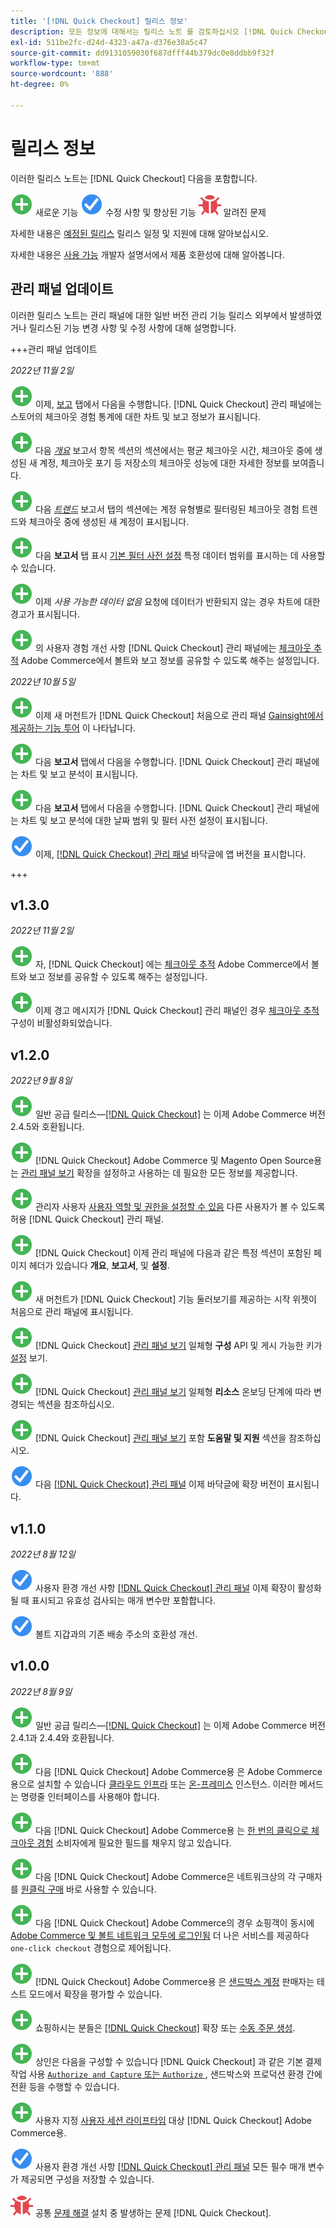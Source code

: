 ```yaml
---
title: '[!DNL Quick Checkout] 릴리스 정보'
description: 모든 정보에 대해서는 릴리스 노트 를 검토하십시오 [!DNL Quick Checkout] 릴리스.
exl-id: 511be2fc-d24d-4323-a47a-d376e38a5c47
source-git-commit: dd9131059030f687dfff44b379dc0e8ddbb9f32f
workflow-type: tm+mt
source-wordcount: '888'
ht-degree: 0%

---
```


# 릴리스 정보

이러한 릴리스 노트는 [!DNL Quick Checkout] 다음을 포함합니다.

![새로 만들기](../assets/new.svg) 새로운 기능
![해결된 문제](../assets/fix.svg) 수정 사항 및 향상된 기능
![알려진 문제](../assets/bug.svg) 알려진 문제

자세한 내용은 [예정된 릴리스](https://devdocs.magento.com/release/) 릴리스 일정 및 지원에 대해 알아보십시오.

자세한 내용은 [사용 가능](https://devdocs.magento.com/release/availability.html) 개발자 설명서에서 제품 호환성에 대해 알아봅니다.

## 관리 패널 업데이트

이러한 릴리스 노트는 관리 패널에 대한 일반 버전 관리 기능 릴리스 외부에서 발생하였거나 릴리스된 기능 변경 사항 및 수정 사항에 대해 설명합니다.

+++관리 패널 업데이트

_2022년 11월 2일_

![새로 만들기](../assets/new.svg)<!-- Issue BOLT-293 --> 이제, [보고](https://experienceleague.adobe.com/docs/commerce-merchant-services/quick-checkout/getting-started/quick-checkout-reporting/reports.html) 탭에서 다음을 수행합니다. [!DNL Quick Checkout] 관리 패널에는 스토어의 체크아웃 경험 통계에 대한 차트 및 보고 정보가 표시됩니다.

![새로 만들기](../assets/new.svg)<!-- Issue BOLT-422 --> 다음 [_개요_](https://experienceleague.adobe.com/docs/commerce-merchant-services/quick-checkout/getting-started/quick-checkout-reporting/reports.html#reports-overview) 보고서 항목 섹션의 섹션에서는 평균 체크아웃 시간, 체크아웃 중에 생성된 새 계정, 체크아웃 포기 등 저장소의 체크아웃 성능에 대한 자세한 정보를 보여줍니다.

![새로 만들기](../assets/new.svg)<!-- Issue BOLT-423 --> 다음 [_트렌드_](https://experienceleague.adobe.com/docs/commerce-merchant-services/quick-checkout/getting-started/quick-checkout-reporting/reports.html#reports-trends) 보고서 탭의 섹션에는 계정 유형별로 필터링된 체크아웃 경험 트렌드와 체크아웃 중에 생성된 새 계정이 표시됩니다.

![새로 만들기](../assets/new.svg)<!-- Issue BOLT-439 --> 다음 **보고서** 탭 표시 [기본 필터 사전 설정](https://experienceleague.adobe.com/docs/commerce-merchant-services/quick-checkout/getting-started/quick-checkout-reporting/reports.html#filter-data) 특정 데이터 범위를 표시하는 데 사용할 수 있습니다.

![새로 만들기](../assets/new.svg)<!-- Issue BOLT-433 --> 이제 _사용 가능한 데이터 없음_ 요청에 데이터가 반환되지 않는 경우 차트에 대한 경고가 표시됩니다.

![새로 만들기](../assets/new.svg)<!-- Issue BOLT-473 --> 의 사용자 경험 개선 사항 [!DNL Quick Checkout] 관리 패널에는 [체크아웃 추적](https://experienceleague.adobe.com/docs/commerce-merchant-services/quick-checkout/getting-started/settings-quick-checkout.html#service-settings) Adobe Commerce에서 볼트와 보고 정보를 공유할 수 있도록 해주는 설정입니다.

_2022년 10월 5일_

![새로 만들기](../assets/new.svg)<!-- Issue BOLT-379 --> 이제 새 머천트가 [!DNL Quick Checkout] 처음으로 관리 패널 [Gainsight에서 제공하는 기능 투어](https://experienceleague.adobe.com/docs/commerce-merchant-services/quick-checkout/getting-started/onboarding.html) 이 나타납니다.

![새로 만들기](../assets/new.svg)<!-- Issue BOLT-377 --> 다음 **보고서** 탭에서 다음을 수행합니다. [!DNL Quick Checkout] 관리 패널에는 차트 및 보고 분석이 표시됩니다.

![새로 만들기](../assets/new.svg)<!-- Issue BOLT-377 --> 다음 **보고서** 탭에서 다음을 수행합니다. [!DNL Quick Checkout] 관리 패널에는 차트 및 보고 분석에 대한 날짜 범위 및 필터 사전 설정이 표시됩니다.

![해결된 문제](../assets/fix.svg)<!-- Issue BOLT-369 --> 이제, [[!DNL Quick Checkout] 관리 패널](https://experienceleague.adobe.com/docs/commerce-merchant-services/quick-checkout/getting-started/onboarding.html#enable-extension) 바닥글에 앱 버전을 표시합니다.

+++

## v1.3.0

_2022년 11월 2일_

![새로 만들기](../assets/new.svg)<!-- Issue BOLT-293 --> 자, [!DNL Quick Checkout] 에는 [체크아웃 추적](https://experienceleague.adobe.com/docs/commerce-merchant-services/quick-checkout/getting-started/settings-quick-checkout.html#service-settings) Adobe Commerce에서 볼트와 보고 정보를 공유할 수 있도록 해주는 설정입니다.

![새로 만들기](../assets/new.svg)<!-- Issue BOLT-461 --> 이제 경고 메시지가 [!DNL Quick Checkout] 관리 패널인 경우 [체크아웃 추적](https://experienceleague.adobe.com/docs/commerce-merchant-services/quick-checkout/getting-started/quick-checkout-reporting/reports.html) 구성이 비활성화되었습니다.

## v1.2.0

_2022년 9월 8일_

![새로 만들기](../assets/new.svg)<!-- Issue BOLT-341 --> 일반 공급 릴리스—[[!DNL Quick Checkout]](https://marketplace.magento.com/magento-quick-checkout.html) 는 이제 Adobe Commerce 버전 2.4.5와 호환됩니다.

![새로 만들기](../assets/new.svg)<!-- Issue BOLT-328 --> [!DNL Quick Checkout] Adobe Commerce 및 Magento Open Source용 는 [관리 패널 보기](https://experienceleague.adobe.com/docs/commerce-merchant-services/quick-checkout/getting-started/quick-checkout-admin-panel/admin-panel.html) 확장을 설정하고 사용하는 데 필요한 모든 정보를 제공합니다.

![새로 만들기](../assets/new.svg)<!-- Issue BOLT-364 --> 관리자 사용자 [사용자 역할 및 권한을 설정할 수 있음](https://experienceleague.adobe.com/docs/commerce-merchant-services/quick-checkout/getting-started/quick-checkout-admin-panel/user-roles-setup.html) 다른 사용자가 볼 수 있도록 허용 [!DNL Quick Checkout] 관리 패널.

![새로 만들기](../assets/new.svg)<!-- Issue BOLT-377 --> [!DNL Quick Checkout] 이제 관리 패널에 다음과 같은 특정 섹션이 포함된 페이지 헤더가 있습니다 **개요**, **보고서**, 및 **설정**.

![새로 만들기](../assets/new.svg)<!-- Issue BOLT-379 --> 새 머천트가 [!DNL Quick Checkout] 기능 둘러보기를 제공하는 시작 위젯이 처음으로 관리 패널에 표시됩니다.

![새로 만들기](../assets/new.svg)<!-- Issue BOLT-378 --> [!DNL Quick Checkout] [관리 패널 보기](https://experienceleague.adobe.com/docs/commerce-merchant-services/quick-checkout/getting-started/quick-checkout-admin-panel/admin-panel.html) 일체형 **구성** API 및 게시 가능한 키가 [설정](https://experienceleague.adobe.com/docs/commerce-merchant-services/quick-checkout/getting-started/onboarding.html#enable-extension) 보기.

![새로 만들기](../assets/new.svg)<!-- Issue BOLT-380 --> [!DNL Quick Checkout] [관리 패널 보기](https://experienceleague.adobe.com/docs/commerce-merchant-services/quick-checkout/getting-started/quick-checkout-admin-panel/admin-panel.html) 일체형 **리소스** 온보딩 단계에 따라 변경되는 섹션을 참조하십시오.

![새로 만들기](../assets/new.svg)<!-- Issue BOLT-381 --> [!DNL Quick Checkout] [관리 패널 보기](https://experienceleague.adobe.com/docs/commerce-merchant-services/quick-checkout/getting-started/quick-checkout-admin-panel/admin-panel.html) 포함 **도움말 및 지원** 섹션을 참조하십시오.

![해결된 문제](../assets/fix.svg)<!-- Issue BOLT-369 --> 다음 [[!DNL Quick Checkout] 관리 패널](https://experienceleague.adobe.com/docs/commerce-merchant-services/quick-checkout/getting-started/onboarding.html#enable-extension) 이제 바닥글에 확장 버전이 표시됩니다.

## v1.1.0

_2022년 8월 12일_

![해결된 문제](../assets/fix.svg)<!-- Issue BOLT-375 --> 사용자 환경 개선 사항 [[!DNL Quick Checkout] 관리 패널](https://experienceleague.adobe.com/docs/commerce-merchant-services/quick-checkout/getting-started/onboarding.html#enable-extension) 이제 확장이 활성화될 때 표시되고 유효성 검사되는 매개 변수만 포함합니다.

![해결된 문제](../assets/fix.svg)<!-- Issue BOLT-349 --> 볼트 지갑과의 기존 배송 주소의 호환성 개선.

## v1.0.0

_2022년 8월 9일_

![새로 만들기](../assets/new.svg)<!-- Issue BOLT-341 --> 일반 공급 릴리스—[[!DNL Quick Checkout]](https://marketplace.magento.com/magento-quick-checkout.html) 는 이제 Adobe Commerce 버전 2.4.1과 2.4.4와 호환됩니다.

![새로 만들기](../assets/new.svg)<!-- Issue BOLT-340 --> 다음 [!DNL Quick Checkout] Adobe Commerce용 은 Adobe Commerce용으로 설치할 수 있습니다 [클라우드 인프라](install.md#adobe-commerce-on-cloud-infrastructure) 또는 [온-프레미스](install.md#on-premises) 인스턴스. 이러한 메서드는 명령줄 인터페이스를 사용해야 합니다.

![새로 만들기](../assets/new.svg)<!-- Issue BOLT-1 --> 다음 [!DNL Quick Checkout] Adobe Commerce용 는 [한 번의 클릭으로 체크아웃 경험](overview.md) 소비자에게 필요한 필드를 채우지 않고 있습니다.

![새로 만들기](../assets/new.svg)<!-- Issue BOLT-1 --> 다음 [!DNL Quick Checkout] Adobe Commerce은 네트워크상의 각 구매자를 [원클릭 구매](checkout-flow.md) 바로 사용할 수 있습니다.

![새로 만들기](../assets/new.svg)<!-- Issue BOLT-1 --> 다음 [!DNL Quick Checkout] Adobe Commerce의 경우 쇼핑객이 동시에 [Adobe Commerce 및 볼트 네트워크 모두에 로그인됨](checkout-flow.md/#quick-checkout-use-cases) 더 나은 서비스를 제공하다 `one-click checkout` 경험으로 제어됩니다.

![새로 만들기](../assets/new.svg)<!-- Issue BOLT-218 --> [!DNL Quick Checkout] Adobe Commerce용 은 [샌드박스 계정](testing.md#testing-in-sandbox) 판매자는 테스트 모드에서 확장을 평가할 수 있습니다.

![새로 만들기](../assets/new.svg)<!-- Issue BOLT-780 --> 쇼핑하시는 분들은 [[!DNL Quick Checkout]](checkout-page.md) 확장 또는 [수동 주문 생성](create-order-admin.md).

![새로 만들기](../assets/new.svg)<!-- Issue BOLT-666 --> 상인은 다음을 구성할 수 있습니다 [!DNL Quick Checkout] 과 같은 기본 결제 작업 사용 [`Authorize and Capture` 또는 `Authorize` ](onboarding.md#complete-admin-configuration), 샌드박스와 프로덕션 환경 간에 전환 등을 수행할 수 있습니다.

![새로 만들기](../assets/new.svg)<!-- Issue BOLT-288 --> 사용자 지정 [사용자 세션 라이프타임](user-session-lifetime.md) 대상 [!DNL Quick Checkout] Adobe Commerce용.

![해결된 문제](../assets/fix.svg)<!-- Issue BOLT-375 --> 사용자 환경 개선 사항 [[!DNL Quick Checkout] 관리 패널](https://experienceleague.adobe.com/docs/commerce-merchant-services/quick-checkout/getting-started/onboarding.html#enable-extension) 모든 필수 매개 변수가 제공되면 구성을 저장할 수 있습니다.

![알려진 문제](../assets/bug.svg)<!-- Issue BOLT-342 --> 공통 [문제 해결](https://support.magento.com/hc/en-us/articles/6909450342541) 설치 중 발생하는 문제 [!DNL Quick Checkout].
